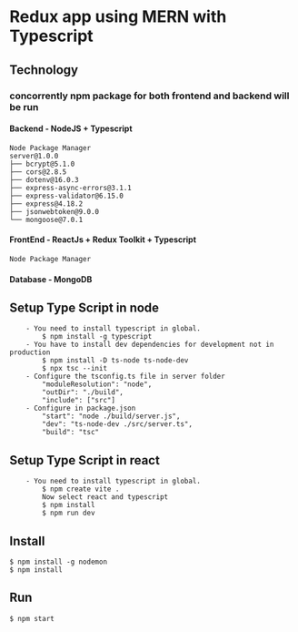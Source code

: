 # Redux app using MERN with Typescript

## Technology
### concorrently npm package for both frontend and backend will be run
#### Backend - NodeJS + Typescript
```
Node Package Manager
server@1.0.0 
├── bcrypt@5.1.0
├── cors@2.8.5
├── dotenv@16.0.3
├── express-async-errors@3.1.1
├── express-validator@6.15.0
├── express@4.18.2
├── jsonwebtoken@9.0.0
└── mongoose@7.0.1
```
#### FrontEnd - ReactJs + Redux Toolkit + Typescript
```
Node Package Manager

```
#### Database - MongoDB

## Setup Type Script in node
```
    - You need to install typescript in global.
        $ npm install -g typescript
    - You have to install dev dependencies for development not in production
        $ npm install -D ts-node ts-node-dev
        $ npx tsc --init
    - Configure the tsconfig.ts file in server folder
        "moduleResolution": "node", 
        "outDir": "./build",  
        "include": ["src"]
    - Configure in package.json
        "start": "node ./build/server.js",
        "dev": "ts-node-dev ./src/server.ts",
        "build": "tsc"
```

## Setup Type Script in react
```
    - You need to install typescript in global.
        $ npm create vite .
        Now select react and typescript
        $ npm install
        $ npm run dev 
```

## Install
    $ npm install -g nodemon
    $ npm install

## Run
    $ npm start